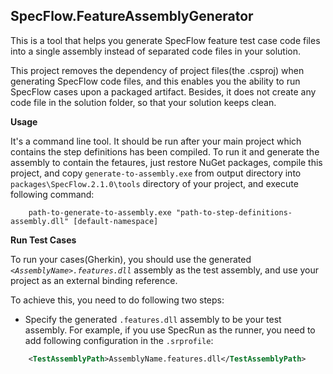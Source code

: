 SpecFlow.FeatureAssemblyGenerator
----------------------

This is a tool that helps you generate SpecFlow feature test case code files into a single assembly instead of separated code files in your solution.

This project removes the dependency of project files(the .csproj) when generating SpecFlow code files, and this enables you the ability to run SpecFlow cases upon a packaged artifact.
Besides, it does not create any code file in the solution folder, so that your solution keeps clean.


**Usage**

It's a command line tool. It should be run after your main project which contains the step definitions has been compiled. To run it and generate the assembly to contain the fetaures, just restore NuGet packages, compile this project, and copy `generate-to-assembly.exe` from output directory into `packages\SpecFlow.2.1.0\tools` directory of your project, and execute following command:  

```
    path-to-generate-to-assembly.exe "path-to-step-definitions-assembly.dll" [default-namespace]
```


**Run Test Cases**

To run your cases(Gherkin), you should use the generated *`<AssemblyName>.features.dll`* assembly as the test assembly, and use your project as an external binding reference. 

To achieve this, you need to do following two steps:

* Specify the generated `.features.dll` assembly to be your test assembly. For example, if you use SpecRun as the runner, you need to add following configuration in the `.srprofile`:  
```xml
    <TestAssemblyPath>AssemblyName.features.dll</TestAssemblyPath>
```
